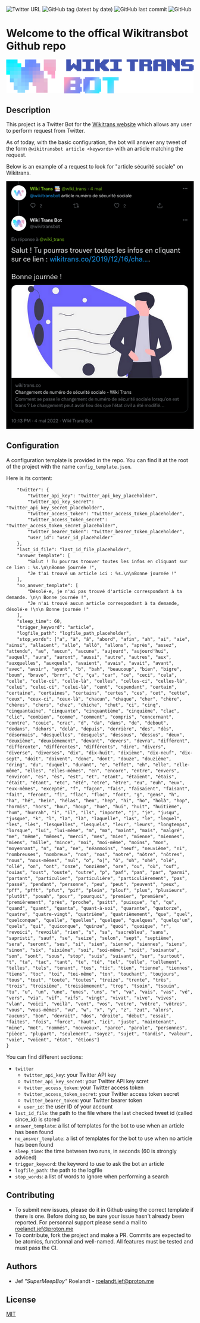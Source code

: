 ![Twitter URL](https://img.shields.io/twitter/url?label=Wikitransbot&style=social&url=https%3A%2F%2Ftwitter.com%2Fwikitransbot) ![GitHub tag (latest by date)](https://img.shields.io/github/v/tag/SuperMeepBoy/wikitransbot?style=flat-square) ![GitHub last commit](https://img.shields.io/github/last-commit/SuperMeepBoy/wikitransbot?color=yellow&style=flat-square) ![GitHub](https://img.shields.io/github/license/SuperMeepBoy/wikitransbot?style=flat-square)

# Welcome to the offical Wikitransbot Github repo

![wikitransbot banner](./assets/wikitransbot_banner_dark.png "Welcome on the official Wikitransbot Github repo")

## Description

This project is a Twitter Bot for the [Wikitrans website](www.wikitransbot.co) which allows any user to perform request from Twitter.

As of today, with the basic configuration, the bot will answer any tweet of the form `@wikitransbot article <keywords>` with an article matching the request.

Below is an example of a request to look for "article sécurité sociale" on Wikitrans.

![screenshot from Twitter illustration an example of request to the Wikitransbot](./assets/screenshot_wikitransbot_example.png)


## Configuration

A configuration template is provided in the repo. You can find it at the root of the project with the name `config_template.json`.

Here is its content:

```{
	"twitter": {
		"twitter_api_key": "twitter_api_key_placeholder",
		"twitter_api_key_secret": "twitter_api_key_secret_placeholder",
		"twitter_access_token": "twitter_access_token_placeholder",
		"twitter_access_token_secret": "twitter_access_token_secret_placeholder",
		"twitter_bearer_token": "twitter_bearer_token_placeholder",
		"user_id": "user_id_placeholder"
	},
	"last_id_file": "last_id_file_placeholder",
	"answer_template": [
		"Salut ! Tu pourras trouver toutes les infos en cliquant sur ce lien : %s.\n\nBonne journée !",
		"Je t'ai trouvé un article ici : %s.\n\nBonne journée !"
	],
	"no_answer_template": [
		"Désolé·e, je n'ai pas trouvé d'article correspondant à ta demande. \n\n Bonne journée !",
		"Je n'ai trouvé aucun article correspondant à ta demande, désolé·e !\n\n Bonne journée !"
	],
	"sleep_time": 60,
	"trigger_keyword": "article",
	"logfile_path": "logfile_path_placeholder",
	"stop_words": ["a", "à", "â", "abord", "afin", "ah", "ai", "aie", "ainsi", "allaient", "allo", "allô", "allons", "après", "assez", "attendu", "au", "aucun", "aucune", "aujourd", "aujourd'hui", "auquel", "aura", "auront", "aussi", "autre", "autres", "aux", "auxquelles", "auxquels", "avaient", "avais", "avait", "avant", "avec", "avoir", "ayant", "b", "bah", "beaucoup", "bien", "bigre", "boum", "bravo", "brrr", "c", "ça", "car", "ce", "ceci", "cela", "celle", "celle-ci", "celle-là", "celles", "celles-ci", "celles-là", "celui", "celui-ci", "celui-là", "cent", "cependant", "certain", "certaine", "certaines", "certains", "certes", "ces", "cet", "cette", "ceux", "ceux-ci", "ceux-là", "chacun", "chaque", "cher", "chère", "chères", "chers", "chez", "chiche", "chut", "ci", "cinq", "cinquantaine", "cinquante", "cinquantième", "cinquième", "clac", "clic", "combien", "comme", "comment", "compris", "concernant", "contre", "couic", "crac", "d", "da", "dans", "de", "debout", "dedans", "dehors", "delà", "depuis", "derrière", "des", "dès", "désormais", "desquelles", "desquels", "dessous", "dessus", "deux", "deuxième", "deuxièmement", "devant", "devers", "devra", "différent", "différente", "différentes", "différents", "dire", "divers", "diverse", "diverses", "dix", "dix-huit", "dixième", "dix-neuf", "dix-sept", "doit", "doivent", "donc", "dont", "douze", "douzième", "dring", "du", "duquel", "durant", "e", "effet", "eh", "elle", "elle-même", "elles", "elles-mêmes", "en", "encore", "entre", "envers", "environ", "es", "ès", "est", "et", "etant", "étaient", "étais", "était", "étant", "etc", "été", "etre", "être", "eu", "euh", "eux", "eux-mêmes", "excepté", "f", "façon", "fais", "faisaient", "faisant", "fait", "feront", "fi", "flac", "floc", "font", "g", "gens", "h", "ha", "hé", "hein", "hélas", "hem", "hep", "hi", "ho", "holà", "hop", "hormis", "hors", "hou", "houp", "hue", "hui", "huit", "huitième", "hum", "hurrah", "i", "il", "ils", "importe", "j", "je", "jusqu", "jusque", "k", "l", "la", "là", "laquelle", "las", "le", "lequel", "les", "lès", "lesquelles", "lesquels", "leur", "leurs", "longtemps", "lorsque", "lui", "lui-même", "m", "ma", "maint", "mais", "malgré", "me", "même", "mêmes", "merci", "mes", "mien", "mienne", "miennes", "miens", "mille", "mince", "moi", "moi-même", "moins", "mon", "moyennant", "n", "na", "ne", "néanmoins", "neuf", "neuvième", "ni", "nombreuses", "nombreux", "non", "nos", "notre", "nôtre", "nôtres", "nous", "nous-mêmes", "nul", "o", "o|", "ô", "oh", "ohé", "olé", "ollé", "on", "ont", "onze", "onzième", "ore", "ou", "où", "ouf", "ouias", "oust", "ouste", "outre", "p", "paf", "pan", "par", "parmi", "partant", "particulier", "particulière", "particulièrement", "pas", "passé", "pendant", "personne", "peu", "peut", "peuvent", "peux", "pff", "pfft", "pfut", "pif", "plein", "plouf", "plus", "plusieurs", "plutôt", "pouah", "pour", "pourquoi", "premier", "première", "premièrement", "près", "proche", "psitt", "puisque", "q", "qu", "quand", "quant", "quanta", "quant-à-soi", "quarante", "quatorze", "quatre", "quatre-vingt", "quatrième", "quatrièmement", "que", "quel", "quelconque", "quelle", "quelles", "quelque", "quelques", "quelqu'un", "quels", "qui", "quiconque", "quinze", "quoi", "quoique", "r", "revoici", "revoilà", "rien", "s", "sa", "sacrebleu", "sans", "sapristi", "sauf", "se", "seize", "selon", "sept", "septième", "sera", "seront", "ses", "si", "sien", "sienne", "siennes", "siens", "sinon", "six", "sixième", "soi", "soi-même", "soit", "soixante", "son", "sont", "sous", "stop", "suis", "suivant", "sur", "surtout", "t", "ta", "tac", "tant", "te", "té", "tel", "telle", "tellement", "telles", "tels", "tenant", "tes", "tic", "tien", "tienne", "tiennes", "tiens", "toc", "toi", "toi-même", "ton", "touchant", "toujours", "tous", "tout", "toute", "toutes", "treize", "trente", "très", "trois", "troisième", "troisièmement", "trop", "tsoin", "tsouin", "tu", "u", "un", "une", "unes", "uns", "v", "va", "vais", "vas", "vé", "vers", "via", "vif", "vifs", "vingt", "vivat", "vive", "vives", "vlan", "voici", "voilà", "vont", "vos", "votre", "vôtre", "vôtres", "vous", "vous-mêmes", "vu", "w", "x", "y", "z", "zut", "alors", "aucuns", "bon", "devrait", "dos", "droite", "début", "essai", "faites", "fois", "force", "haut", "ici", "juste", "maintenant", "mine", "mot", "nommés", "nouveaux", "parce", "parole", "personnes", "pièce", "plupart", "seulement", "soyez", "sujet", "tandis", "valeur", "voie", "voient", "état", "étions"]
}
```

You can find different sections:

- `twitter`
    - `twitter_api_key`: your Twitter API key
    - `twitter_api_key_secret`: your Twitter API key scret
    - `twitter_access_token`: your Twitter access token
    - `twitter_access_token_secret`: your Twitter access token secret
    - `twitter_bearer_token`: your Twitter bearer token
    - `user_id`: the user ID of your account
- `last_id_file`: the path to the file where the last checked tweet id (called since_id) is stored
 - `answer_template`: a list of templates for the bot to use when an article has been found
 - `no_answer_template`: a list of templates for the bot to use when no article has been found
 - `sleep_time`: the time between two runs, in seconds (60 is strongly adviced)
 - `trigger_keyword`: the keyword to use to ask the bot an article
 - `logfile_path`: the path to the logfile
 - `stop_words`: a list of words to ignore when performing a search

## Contributing

- To submit new issues, please do it in Github using the correct template if there is one. Before doing so, be sure your issue hasn't already been reported. For personnal support please send a mail to roelandt.jef@proton.me
- To contribute, fork the project and make a PR. Commits are expected to be atomics, functionnal and well-named. All features must be tested and must pass the CI.


## Authors

- Jef *"SuperMeepBoy"* Roelandt - roelandt.jef@proton.me

## License

[MIT](LICENSE)
